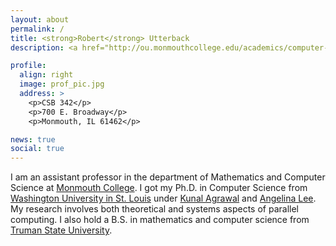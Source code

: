 ```yaml
---
layout: about
permalink: /
title: <strong>Robert</strong> Utterback
description: <a href="http://ou.monmouthcollege.edu/academics/computer-science">Department of Mathematics and Computer Science</a> | <a href="http://www.monmouthcollege.edu">Monmouth College</a>

profile:
  align: right
  image: prof_pic.jpg
  address: >
    <p>CSB 342</p>
    <p>700 E. Broadway</p>
    <p>Monmouth, IL 61462</p>

news: true
social: true
---
```


I am an assistant professor in the department of Mathematics and
Computer Science at [Monmouth College](http://www.monmouthcollege.edu). I got my Ph.D. in Computer
Science from [Washington University in St. Louis](http://www.wustl.edu)
under [Kunal Agrawal](http://www.cse.wustl.edu/~kunal/) and [Angelina Lee](http://www.cse.wustl.edu/~angelee/). My research involves
both theoretical and systems aspects of parallel computing. I also
hold a B.S. in mathematics and computer science
from [Truman State University](http://www.truman.edu).


